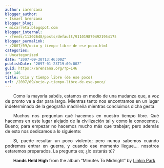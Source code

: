 ```yaml
---
author: iarenzana
blogger_author:
- Ismael Arenzana
blogger_blog:
- micarreta.blogspot.com
blogger_internal:
- /feeds/11302648/posts/default/9110198794921964175
blogger_permalink:
- /2007/09/ocio-y-tiempo-libre-de-ese-poco.html
categories:
- Uncategorized
date: "2007-09-30T13:46:00Z"
publishDate: "2097-01-23T19:09:00Z"
guid: https://arenzana.org/?p=146
id: 146
title: Ocio y tiempo libre (de ese poco)
url: /2007/09/ocio-y-tiempo-libre-de-ese-poco/
---
```

<p style="text-align:justify;text-indent:20pt;">
  Como la mayoría sabéis, estamos en medio de una mudanza que, a voz de pronto va a dar para largo. Mientras tanto nos encontramos en un lugar indeterminado de la geografía madrileña mientras concluimos dicha gesta.
</p>

<p style="text-align:justify;text-indent:20pt;">
  Muchos nos preguntan qué hacemos en nuestro tiempo libre. Qué hacemos en este lugar alejado de la civilización tal y como la conocemos. Bueno; para empezar no hacemos mucho más que trabajar; pero además de esto nos dedicamos a lo siguiente:
</p>

<p style="text-align:justify;text-indent:20pt;">
  <p style="text-align:center;text-indent:20pt;">
  </p>
  
  <p style="text-align:justify;text-indent:20pt;">
    Sí, puede resultar un poco violento; pero nunca sabemos cuándo podremos entrar en guerra, y cuando ese momento llegue&#8230;. nosotros estaremos preparados. La pregunta es; ¿lo estarás tú?
  </p>
  
  <p style="text-align:justify;text-indent:20pt;">
    <strong>Hands Held High</strong> from the album &#8220;Minutes To Midnight&#8221; by <a href="http://www.google.com/search?q=%22Linkin%20Park%22">Linkin Park</a>
  </p>
